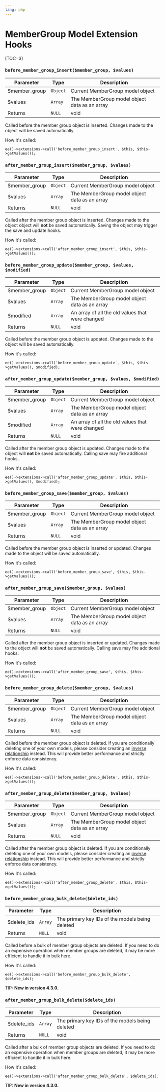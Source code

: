 ```yaml
---
lang: php
---
```


<!--
    This source file is part of the open source project
    ExpressionEngine User Guide (https://github.com/ExpressionEngine/ExpressionEngine-User-Guide)

    @link      https://expressionengine.com/
    @copyright Copyright (c) 2003-2020, Packet Tide, LLC (https://packettide.com)
    @license   https://expressionengine.com/license Licensed under Apache License, Version 2.0
-->

# MemberGroup Model Extension Hooks

[TOC=3]

### `before_member_group_insert($member_group, $values)`

| Parameter      | Type     | Description                                   |
| -------------- | -------- | --------------------------------------------- |
| \$member_group | `Object` | Current MemberGroup model object              |
| \$values       | `Array`  | The MemberGroup model object data as an array |
| Returns        | `NULL`   | void                                          |

Called before the member group object is inserted. Changes made to the object will be saved automatically.

How it's called:

    ee()->extensions->call('before_member_group_insert', $this, $this->getValues());

### `after_member_group_insert($member_group, $values)`

| Parameter      | Type     | Description                                   |
| -------------- | -------- | --------------------------------------------- |
| \$member_group | `Object` | Current MemberGroup model object              |
| \$values       | `Array`  | The MemberGroup model object data as an array |
| Returns        | `NULL`   | void                                          |

Called after the member group object is inserted. Changes made to the object object will **not** be saved automatically. Saving the object may trigger the save and update hooks.

How it's called:

    ee()->extensions->call('after_member_group_insert', $this, $this->getValues());

### `before_member_group_update($member_group, $values, $modified)`

| Parameter      | Type     | Description                                      |
| -------------- | -------- | ------------------------------------------------ |
| \$member_group | `Object` | Current MemberGroup model object                 |
| \$values       | `Array`  | The MemberGroup model object data as an array    |
| \$modified     | `Array`  | An array of all the old values that were changed |
| Returns        | `NULL`   | void                                             |

Called before the member group object is updated. Changes made to the object will be saved automatically.

How it's called:

    ee()->extensions->call('before_member_group_update', $this, $this->getValues(), $modified);

### `after_member_group_update($member_group, $values, $modified)`

| Parameter      | Type     | Description                                      |
| -------------- | -------- | ------------------------------------------------ |
| \$member_group | `Object` | Current MemberGroup model object                 |
| \$values       | `Array`  | The MemberGroup model object data as an array    |
| \$modified     | `Array`  | An array of all the old values that were changed |
| Returns        | `NULL`   | void                                             |

Called after the member group object is updated. Changes made to the object will **not** be saved automatically. Calling save may fire additional hooks.

How it's called:

    ee()->extensions->call('after_member_group_update', $this, $this->getValues(), $modified);

### `before_member_group_save($member_group, $values)`

| Parameter      | Type     | Description                                   |
| -------------- | -------- | --------------------------------------------- |
| \$member_group | `Object` | Current MemberGroup model object              |
| \$values       | `Array`  | The MemberGroup model object data as an array |
| Returns        | `NULL`   | void                                          |

Called before the member group object is inserted or updated. Changes made to the object will be saved automatically.

How it's called:

    ee()->extensions->call('before_member_group_save', $this, $this->getValues());

### `after_member_group_save($member_group, $values)`

| Parameter      | Type     | Description                                   |
| -------------- | -------- | --------------------------------------------- |
| \$member_group | `Object` | Current MemberGroup model object              |
| \$values       | `Array`  | The MemberGroup model object data as an array |
| Returns        | `NULL`   | void                                          |

Called after the member group object is inserted or updated. Changes made to the object will **not** be saved automatically. Calling save may fire additional hooks.

How it's called:

    ee()->extensions->call('after_member_group_save', $this, $this->getValues());

### `before_member_group_delete($member_group, $values)`

| Parameter      | Type     | Description                                   |
| -------------- | -------- | --------------------------------------------- |
| \$member_group | `Object` | Current MemberGroup model object              |
| \$values       | `Array`  | The MemberGroup model object data as an array |
| Returns        | `NULL`   | void                                          |

Called before the member group object is deleted. If you are conditionally deleting one of your own models, please consider creating an [inverse relationship](development/services/model/relating-models.md#inverse-relationships) instead. This will provide better performance and strictly enforce data consistency.

How it's called:

    ee()->extensions->call('before_member_group_delete', $this, $this->getValues());

### `after_member_group_delete($member_group, $values)`

| Parameter      | Type     | Description                                   |
| -------------- | -------- | --------------------------------------------- |
| \$member_group | `Object` | Current MemberGroup model object              |
| \$values       | `Array`  | The MemberGroup model object data as an array |
| Returns        | `NULL`   | void                                          |

Called after the member group object is deleted. If you are conditionally deleting one of your own models, please consider creating an [inverse relationship](development/services/model/relating-models.md#inverse-relationships) instead. This will provide better performance and strictly enforce data consistency.

How it's called:

    ee()->extensions->call('after_member_group_delete', $this, $this->getValues());

### `before_member_group_bulk_delete($delete_ids)`

| Parameter    | Type    | Description                                     |
| ------------ | ------- | ----------------------------------------------- |
| \$delete_ids | `Array` | The primary key IDs of the models being deleted |
| Returns      | `NULL`  | void                                            |

Called before a bulk of member group objects are deleted. If you need to do an expensive operation when member groups are deleted, it may be more efficient to handle it in bulk here.

How it's called:

    ee()->extensions->call('before_member_group_bulk_delete', $delete_ids);

TIP: **New in version 4.3.0.**

### `after_member_group_bulk_delete($delete_ids)`

| Parameter    | Type    | Description                                     |
| ------------ | ------- | ----------------------------------------------- |
| \$delete_ids | `Array` | The primary key IDs of the models being deleted |
| Returns      | `NULL`  | void                                            |

Called after a bulk of member group objects are deleted. If you need to do an expensive operation when member groups are deleted, it may be more efficient to handle it in bulk here.

How it's called:

    ee()->extensions->call('after_member_group_bulk_delete', $delete_ids);

TIP: **New in version 4.3.0.**
